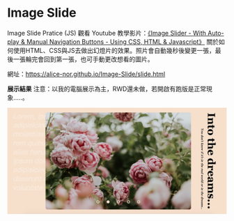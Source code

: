 # Image Slide
 Image Slide Pratice (JS)
 觀看 Youtube 教學影片：[《Image Slider - With Auto-play & Manual Navigation Buttons - Using CSS, HTML & Javascript》](https://www.youtube.com/watch?v=0wvrlOyGlq0) 關於如何使用HTML、CSS與JS去做出幻燈片的效果。照片會自動幾秒後變更一張，最後一張輪完會回到第一張，也可手動更改想看的圖片。
 
 網址：https://alice-nor.github.io/Image-Slide/slide.html
 
 **展示結果**
 注意：以我的電腦展示為主，RWD還未做，若開啟有跑版是正常現象.....。
 
 ![image](https://github.com/Alice-nor/Image-Slide/blob/main/repoImage.png)
